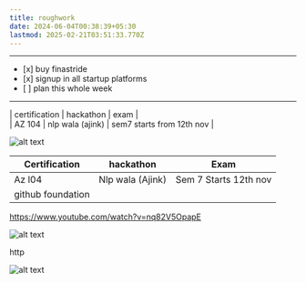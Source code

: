 ```yaml
---
title: roughwork
date: 2024-06-04T00:38:39+05:30
lastmod: 2025-02-21T03:51:33.770Z
---
```

***

* \[x] buy finastride
* \[x] signup in all startup platforms
* \[ ] plan this whole week

***

\| certification | hackathon | exam |\
\| AZ 104         | nlp wala (ajink) | sem7 starts from 12th nov |

![alt text](/home/yash/geeksdirectory.github.io/static/content/post/Pastedimage20250220232315.png)

| Certification     | hackathon        | Exam                  |
| ----------------- | ---------------- | --------------------- |
| Az l04            | Nlp wala (Ajink) | Sem 7 Starts 12th nov |
| github foundation |                  |                       |

https://www.youtube.com/watch?v=nq82V5OpapE

![alt text](/home/yash/geeksdirectory.github.io/static/content/post/Pastedimage20250129113959.png)

http

![alt text](/home/yash/geeksdirectory.github.io/static/content/post/Pastedimage20250130155418.png)
